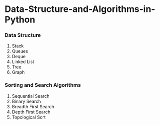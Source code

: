 # Data-Structure-and-Algorithms-in-Python

### Data Structure
1. Stack 
2. Queues
3. Deque
3. Linked List
4. Tree
5. Graph

### Sorting and Search Algorithms 
1. Sequential Search
2. Binary Search
3. Breadth First Search
4. Depth First Search
5. Topological Sort

